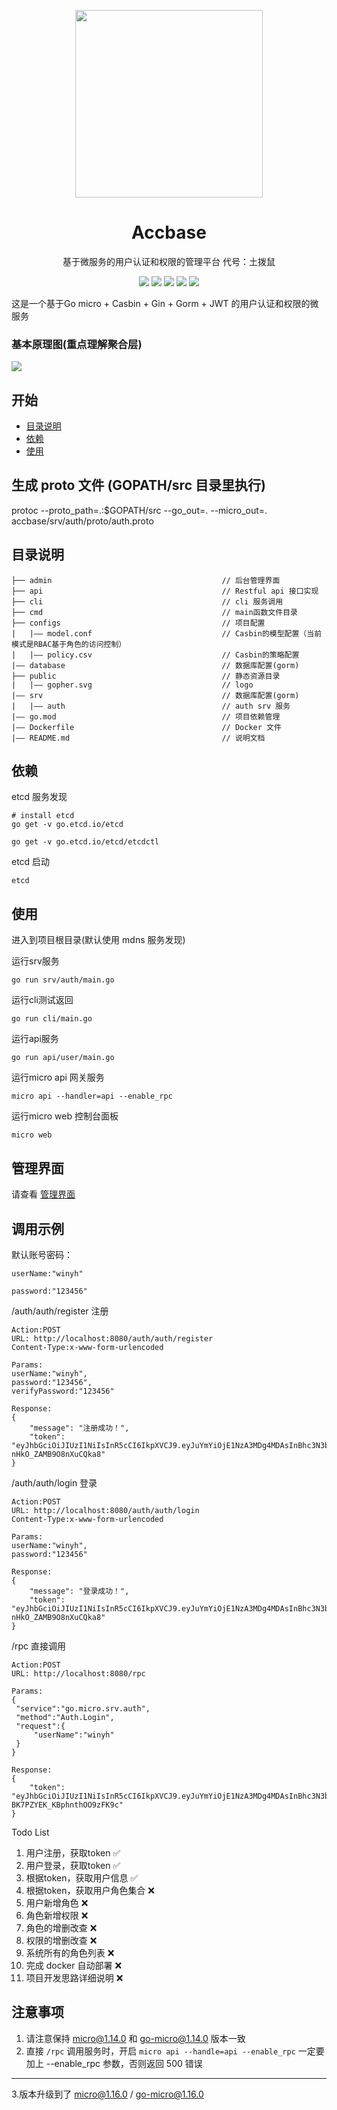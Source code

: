 <p align="center">
  <a href="https://winyh.github.io/accbase/">
    <img width="300" src="https://github.com/winyh/accbase/blob/master/public/gopher.svg">
  </a>
</p>

<h1 align="center">Accbase</h1>

<p align="center">基于微服务的用户认证和权限的管理平台  代号：土拨鼠</p>

<div align="center">

![](https://img.shields.io/github/issues/winyh/accbase) ![](https://img.shields.io/github/languages/code-size/winyh/accbase) ![](https://img.shields.io/github/watch/winyh/accbase) ![](https://img.shields.io/github/stars/winyh/accbase) ![](https://img.shields.io/github/last-commit/winyh/accbase)

</div> 
这是一个基于Go micro + Casbin + Gin + Gorm + JWT 的用户认证和权限的微服务


### 基本原理图(重点理解聚合层)

![](https://github.com/winyh/accbase/blob/master/public/tech.png)

## 开始

- [目录说明](#目录说明)
- [依赖](#依赖)
- [使用](#使用)

## 生成 proto 文件 (GOPATH/src 目录里执行)

protoc --proto_path=.:$GOPATH/src --go_out=. --micro_out=. accbase/srv/auth/proto/auth.proto

## 目录说明

```
├── admin                                      // 后台管理界面
├── api                                        // Restful api 接口实现
├── cli                                        // cli 服务调用
├── cmd                                        // main函数文件目录
├── configs                                    // 项目配置
|   |—— model.conf                             // Casbin的模型配置（当前模式是RBAC基于角色的访问控制） 
|   |—— policy.csv                             // Casbin的策略配置
|—— database                                   // 数据库配置(gorm)
├── public                                     // 静态资源目录
|   |—— gopher.svg                             // logo 
|—— srv                                        // 数据库配置(gorm)
|   |—— auth                                   // auth srv 服务 
|—— go.mod                                     // 项目依赖管理
|—— Dockerfile                                 // Docker 文件
|—— README.md                                  // 说明文档
```

## 依赖
etcd 服务发现

```
# install etcd
go get -v go.etcd.io/etcd

go get -v go.etcd.io/etcd/etcdctl
```
etcd 启动

```
etcd
``` 

## 使用

进入到项目根目录(默认使用 mdns 服务发现)

运行srv服务
```
go run srv/auth/main.go
```

运行cli测试返回
```
go run cli/main.go
```

运行api服务
```
go run api/user/main.go
```

运行micro api 网关服务
```
micro api --handler=api --enable_rpc
```

运行micro web 控制台面板
```
micro web
```

## 管理界面

请查看 [管理界面](https://github.com/winyh/accbase/tree/master/admin/README.md)

## 调用示例
默认账号密码：

```
userName:"winyh"

password:"123456"
```

/auth/auth/register 注册
```
Action:POST
URL: http://localhost:8080/auth/auth/register
Content-Type:x-www-form-urlencoded

Params:
userName:"winyh",
password:"123456",
verifyPassword:"123456"

Response:
{
    "message": "注册成功！",
    "token": "eyJhbGciOiJIUzI1NiIsInR5cCI6IkpXVCJ9.eyJuYmYiOjE1NzA3MDg4MDAsInBhc3N3b3JkIjoiMTIzNDU2IiwidXNlcm5hbWUiOiJ3aW55aCJ9.1UKdHGY_f6eXIxOJbvU3rW-nHkO_ZAMB9O8nXuCQka8"
}

```

/auth/auth/login 登录
```
Action:POST
URL: http://localhost:8080/auth/auth/login
Content-Type:x-www-form-urlencoded

Params:
userName:"winyh",
password:"123456"

Response:
{
    "message": "登录成功！",
    "token": "eyJhbGciOiJIUzI1NiIsInR5cCI6IkpXVCJ9.eyJuYmYiOjE1NzA3MDg4MDAsInBhc3N3b3JkIjoiMTIzNDU2IiwidXNlcm5hbWUiOiJ3aW55aCJ9.1UKdHGY_f6eXIxOJbvU3rW-nHkO_ZAMB9O8nXuCQka8"
}

```

/rpc 直接调用
   ```
   Action:POST
   URL: http://localhost:8080/rpc 
   
   Params:
   {
   	"service":"go.micro.srv.auth",
   	"method":"Auth.Login",
   	"request":{
   		"userName":"winyh"
   	}
   }
   
   Response:
   {
       "token": "eyJhbGciOiJIUzI1NiIsInR5cCI6IkpXVCJ9.eyJuYmYiOjE1NzA3MDg4MDAsInBhc3N3b3JkIjoiIiwidXNlcm5hbWUiOiJ3aW55aCJ9.kDEBDzrP1yXbzFZ52q-BK7PZYEK_KBphnthOO9zFK9c"
   }
   
   ```



Todo List
1. 用户注册，获取token ✅
2. 用户登录，获取token ✅
3. 根据token，获取用户信息 ✅
4. 根据token，获取用户角色集合 ❌
5. 用户新增角色 ❌
6. 角色新增权限 ❌
7. 角色的增删改查 ❌
8. 权限的增删改查 ❌
9. 系统所有的角色列表 ❌
10. 完成 docker 自动部署 ❌
11. 项目开发思路详细说明 ❌

## 注意事项
1. 请注意保持 micro@1.14.0 和 go-micro@1.14.0 版本一致
2. 直接 `/rpc` 调用服务时，开启 `micro api --handle=api --enable_rpc` 一定要加上 --enable_rpc 参数，否则返回 500 错误 
___________________________
3.版本升级到了 micro@1.16.0 / go-micro@1.16.0